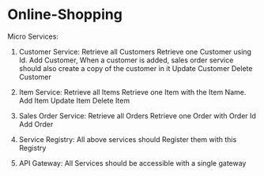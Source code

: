 # Online-Shopping

Micro Services:
1) Customer Service:
Retrieve all Customers
Retrieve one Customer using Id.
Add Customer, When a customer is added, sales order service should also create a copy of the customer in it
Update Customer
Delete Customer

2) Item Service:
Retrieve all Items
Retrieve one Item with the Item Name.
Add Item
Update Item
Delete Item

3) Sales Order Service:
Retrieve all Orders
Retrieve one Order with Order Id
Add Order

4) Service Registry:
All above services should Register them with this Registry

5) API Gateway:
All Services should be accessible with a single gateway
